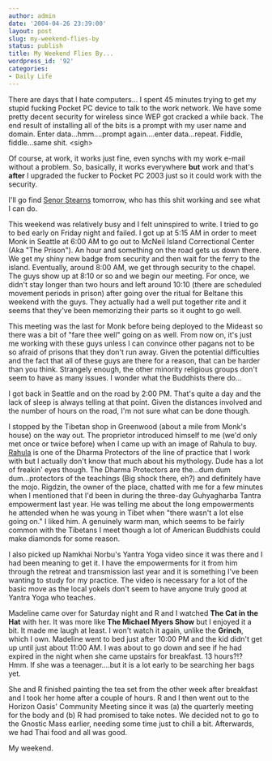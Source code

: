 ```yaml
---
author: admin
date: '2004-04-26 23:39:00'
layout: post
slug: my-weekend-flies-by
status: publish
title: My Weekend Flies By...
wordpress_id: '92'
categories:
- Daily Life
---
```


There are days that I hate computers... I spent 45 minutes trying to get
my stupid fucking Pocket PC device to talk to the work network. We have
some pretty decent security for wireless since WEP got cracked a while
back. The end result of installing all of the bits is a prompt with my
user name and domain. Enter data...hmm....prompt again....enter
data...repeat. Fiddle, fiddle...same shit. <sigh\>

Of course, at work, it works just fine, even synchs with my work e-mail
without a problem. So, basically, it works everywhere **but** work and
that's **after** I upgraded the fucker to Pocket PC 2003 just so it
could work with the security.

I'll go find [Senor Stearns](http://www.scottstearns.com/) tomorrow, who
has this shit working and see what I can do.

This weekend was relatively busy and I felt uninspired to write. I tried
to go to bed early on Friday night and failed. I got up at 5:15 AM in
order to meet Monk in Seattle at 6:00 AM to go out to McNeil Island
Correctional Center (Aka "The Prison"). An hour and something on the
road gets us down there. We get my shiny new badge from security and
then wait for the ferry to the island. Eventually, around 8:00 AM, we
get through security to the chapel. The guys show up at 8:10 or so and
we begin our meeting. For once, we didn't stay longer than two hours and
left around 10:10 (there are scheduled movement periods in prison) after
going over the ritual for Beltane this weekend with the guys. They
actually had a well put together rite and it seems that they've been
memorizing their parts so it ought to go well.

This meeting was the last for Monk before being deployed to the Mideast
so there was a bit of "fare thee well" going on as well. From now on,
it's just me working with these guys unless I can convince other pagans
not to be so afraid of prisons that they don't run away. Given the
potential difficulties and the fact that all of these guys are there for
a reason, that can be harder than you think. Strangely enough, the other
minority religious groups don't seem to have as many issues. I wonder
what the Buddhists there do...

I got back in Seattle and on the road by 2:00 PM. That's quite a day and
the lack of sleep is always telling at that point. Given the distances
involved and the number of hours on the road, I'm not sure what can be
done though.

I stopped by the Tibetan shop in Greenwood (about a mile from Monk's
house) on the way out. The proprietor introduced himself to me (we'd
only met once or twice before) when I came up with an image of Rahula to
buy. [Rahula](http://www.thangka.ru/history/he_padmadsat_2.html) is one
of the Dharma Protectors of the line of practice that I work with but I
actually don't know that much about his mythology. Dude has a lot of
freakin' eyes though. The Dharma Protectors are the...dum dum
dum...protectors of the teachings (Big shock there, eh?) and definitely
have the mojo. Rigdzin, the owner of the place, chatted with me for a
few minutes when I mentioned that I'd been in during the three-day
Guhyagharba Tantra empowerment last year. He was telling me about the
long empowerments he attended when he was young in Tibet when "there
wasn't a lot else going on." I liked him. A genuinely warm man, which
seems to be fairly common with the Tibetans I meet though a lot of
American Buddhists could make diamonds for some reason.

I also picked up Namkhai Norbu's Yantra Yoga video since it was there
and I had been meaning to get it. I have the empowerments for it from
him through the retreat and transmission last year and it is something
I've been wanting to study for my practice. The video is necessary for a
lot of the basic move as the local yokels don't seem to have anyone
truly good at Yantra Yoga who teaches.

Madeline came over for Saturday night and R and I watched **The Cat in
the Hat** with her. It was more like **The Michael Myers Show** but I
enjoyed it a bit. It made me laugh at least. I won't watch it again,
unlike the **Grinch**, which I own. Madeline went to bed just after
10:00 PM and the kid didn't get up until just about 11:00 AM. I was
about to go down and see if he had expired in the night when she came
upstairs for breakfast. 13 hours?!? Hmm. If she was a teenager....but it
is a lot early to be searching her bags yet.

She and R finished painting the tea set from the other week after
breakfast and I took her home after a couple of hours. R and I then went
out to the Horizon Oasis' Community Meeting since it was (a) the
quarterly meeting for the body and (b) R had promised to take notes. We
decided not to go to the Gnostic Mass earlier, needing some time just to
chill a bit. Afterwards, we had Thai food and all was good.

My weekend.

